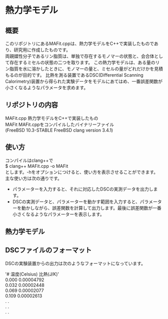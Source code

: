 # 熱力学モデル

## 概要
このリポジトリにあるMAFit.cppは、熱力学モデルをC++で実装したものであり、研究用に作成したものです。  
両親媒性分子であるリン脂質は、単独で存在するモノマーの状態と、会合体として存在するミセルの状態の二つを取ります。
この熱力学モデルは、ある量のリン脂質を水に溶かしたときに、モノマーの量と、ミセルの量がどれだけかを見積もるのが目的です。
比熱を測る装置であるDSC(Differential Scanning Calorimetry)装置から得られた実験データをモデルにあてはめ、一番誤差関数が小さくなるようなパラメータを求めます。

## リポジトリの内容  
MAFit.cpp 熱力学モデルをC++で実装したもの  
MAFit     MAFit.cppをコンパイルしたバイナリーファイル  
(FreeBSD 10.3-STABLE FreeBSD clang version 3.4.1)

## 使い方
コンパイルはclang++で  
$ clang++ MAFit.cpp -o MAFit  
とします。-hをオプションにつけると、使い方を表示させることができます。  
主な使い方は次の通りです。  

- パラメーターを入力すると、それに対応したDSCの実測データを出力します。
- DSCの実測データと、パラメーターを動かす範囲を入力すると、パラメーターを動かしながら、誤差関数を計算して出力します。最後に誤差関数が一番小さくなるようなパラメーターを表示します。  

## 熱力学モデル


## DSCファイルのフォーマット
DSCの実験装置からの出力は次のようなフォーマットになっています。  

'# 温度(Celsius) 比熱(J/K)'  
0.000   0.00004792  
0.032   0.00002448  
0.069   0.00002077  
0.109   0.00002613  
  .         .  
  .         .  
  .         .  
  
